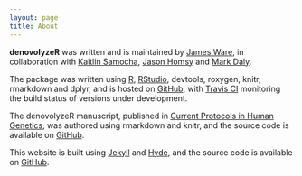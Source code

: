 ```yaml
---
layout: page
title: About
---
```


**denovolyzeR** was written and is maintained by [James Ware], in collaboration with [Kaitlin Samocha], [Jason Homsy] and [Mark Daly].  

The package was written using [R], [RStudio], devtools, roxygen, knitr, rmarkdown and dplyr, and is hosted on [GitHub], with [Travis CI] monitoring the build status of versions under development.  

The denovolyzeR manuscript, published in [Current Protocols in Human Genetics][cphg], was authored using rmarkdown and knitr, and the source code is available on [GitHub][cphgSource].  

This website is built using [Jekyll] and [Hyde], and the source code is available on [GitHub][webSource].

[James Ware]: http://www.imperial.ac.uk/people/j.ware
[Kaitlin Samocha]: https://www.atgu.mgh.harvard.edu/people/kaitlin_samocha
[Jason Homsy]: https://connects.catalyst.harvard.edu/Profiles/display/Person/90618
[Mark Daly]: https://www.atgu.mgh.harvard.edu/people/mark_daly
[cphg]: http://onlinelibrary.wiley.com/doi/10.1002/0471142905.hg0725s87/abstract
[GitHub]: https://github.com/jamesware/denovolyzeR/
[cphgSource]: https://github.com/jamesware/denovolyzerManuscript
[Travis CI]: https://travis-ci.org
[R]: http://r-project.org/
[RStudio]: http://rstudio.com
[Jekyll]: http://jekyllrb.com
[Hyde]: http://hyde.getpoole.com
[webSource]: https://github.com/jamesware/denovolyzeR.org
